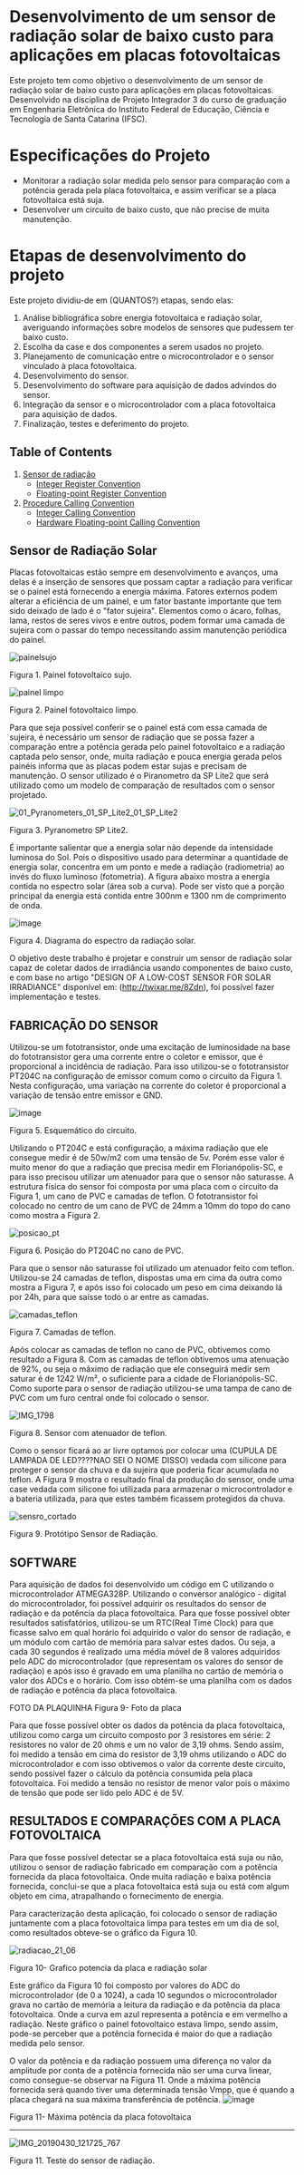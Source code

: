 # Desenvolvimento de um sensor de radiação solar de baixo custo para aplicações em placas fotovoltaicas

Este projeto tem como objetivo o desenvolvimento de um sensor de radiação solar de baixo custo para aplicações em placas fotovoltaicas. Desenvolvido na disciplina de Projeto Integrador 3 do curso de graduação em Engenharia Eletrônica do Instituto Federal de Educação, Ciência e Tecnologia de Santa Catarina (IFSC). 

# Especificações do Projeto

* Monitorar a radiação solar medida pelo sensor para comparação com a potência gerada pela placa fotovoltaica, e assim verificar se a placa fotovoltaica está suja.
* Desenvolver um circuito de baixo custo, que não precise de muita manutenção.

# Etapas de desenvolvimento do projeto 

Este projeto dividiu-de em (QUANTOS?) etapas, sendo elas:
1. Análise bibliográfica sobre energia fotovoltaica e radiação solar, averiguando informações sobre modelos de sensores que pudessem ter baixo custo.
2. Escolha da case e dos componentes a serem usados no projeto.
3. Planejamento de comunicação entre o microcontrolador e o sensor vinculado à placa fotovoltaica.
4. Desenvolvimento do sensor.
5. Desenvolvimento do software para aquisição de dados advindos do sensor.
6. Integração da sensor e o microcontrolador com a placa fotovoltaica para aquisição de dados.
7. Finalização, testes e deferimento do projeto.

## Table of Contents 
1. [Sensor de radiação](#register-convention)
	* [Integer Register Convention](#integer-register-convention)
	* [Floating-point Register Convention](#floating-point-register-convention)
2. [Procedure Calling Convention](#procedure-calling-convention)
	* [Integer Calling Convention](#integer-calling-convention)
	* [Hardware Floating-point Calling Convention](#hardware-floating-point-calling-convention)
  

 
 ## <a name=default-abis-and-c-type-sizes></a> Sensor de Radiação Solar 
Placas fotovoltaicas estão sempre em desenvolvimento e avanços, uma delas é a inserção de sensores que possam captar a radiação para verificar se o painel está fornecendo a energia máxima. Fatores externos podem alterar a eficiência de um painel, e um fator bastante importante que tem sido deixado de lado é o "fator sujeira". Elementos como o ácaro, folhas, lama, restos de seres vivos e entre outros, podem formar uma camada de sujeira com o passar do tempo necessitando assim manutenção periódica do painel.
	
![painelsujo](https://user-images.githubusercontent.com/38983849/56757448-a1304400-676a-11e9-8ecd-1c92633be9c4.jpg)

Figura 1. Painel fotovoltaico sujo.

![painel limpo](https://user-images.githubusercontent.com/38983849/56757777-6ed31680-676b-11e9-8d29-56324a788673.jpg)

Figura 2. Painel fotovoltaico limpo.
	
Para que seja possível conferir se o painel está com essa camada de sujeira, é necessário um sensor de radiação que se possa fazer a comparação entre a potência gerada pelo painel fotovoltaico e a radiação captada pelo sensor, onde, muita radiação e pouca energia gerada pelos painéis informa que as placas podem estar sujas e precisam de manutenção. O sensor utilizado é o Piranometro da SP Lite2 que será utilizado como um modelo de comparação de resultados com o sensor projetado.

![01_Pyranometers_01_SP_Lite2_01_SP_Lite2](https://user-images.githubusercontent.com/38983849/57800798-a0b31980-7728-11e9-8bb7-bd36bb760ba3.jpg)

Figura 3. Pyranometro SP Lite2.

É importante salientar que a energia solar não depende da intensidade luminosa do Sol. Pois o dispositivo usado para determinar
a quantidade de energia solar, concentra em um ponto e mede a radiação (radiometria) ao invés do fluxo luminoso (fotometria). A figura abaixo mostra a energia contida no espectro solar (área sob a curva). Pode ser visto que a porção principal da energia está contida entre 300nm e 1300 nm de comprimento de onda.

![image](https://user-images.githubusercontent.com/38983849/57805452-4c616700-7733-11e9-825e-3d7943a6d149.png)

Figura 4. Diagrama do espectro da radiação solar.

O objetivo deste trabalho é projetar e construir um sensor de radiação solar capaz de coletar dados de irradiância usando componentes de baixo custo, e com base no artigo "DESIGN OF A LOW-COST SENSOR FOR SOLAR IRRADIANCE" disponível em: (http://twixar.me/8Zdn), foi possível fazer implementação e testes.

## FABRICAÇÃO DO SENSOR 
Utilizou-se um fototransistor, onde uma excitação de luminosidade na base do fototransistor gera uma corrente entre o coletor e emissor, que é proporcional a incidência de radiação. 
Para isso utilizou-se o fototransistor PT204C na configuração de emissor comum como o circuito da  Figura 1. Nesta configuração, uma variação na corrente do coletor  é proporcional a variação de tensão entre emissor e GND. 


![image](https://user-images.githubusercontent.com/38983849/57804735-bed14780-7731-11e9-8178-5948820d149e.png)

Figura 5. Esquemático do circuito.

Utilizando o PT204C e está configuração, a  máxima radiação que ele consegue medir é de 50w/m2 com uma tensão de 5v. Porém esse valor é muito menor do que a radiação que precisa medir em Florianópolis-SC, e para isso precisou utilizar um atenuador para que o sensor não saturasse.
A estrutura física do sensor foi composta por uma placa com o circuito da Figura 1, um cano de PVC e camadas de teflon. O fototransistor foi colocado no centro de um cano de PVC de 24mm a 10mm do topo do cano como mostra a Figura 2.

![posicao_pt](https://user-images.githubusercontent.com/39311424/59780637-b4eeb700-9290-11e9-90df-bb775ca7bf03.png)

Figura 6. Posição do PT204C no cano de PVC.

Para que o sensor não saturasse foi utilizado um atenuador feito com teflon. Utilizou-se 24 camadas de teflon, dispostas uma em cima da outra como mostra a Figura 7, e após isso foi colocado um peso em cima deixando lá por 24h, para que saísse todo o ar entre as camadas. 

![camadas_teflon](https://user-images.githubusercontent.com/39311424/59785806-31d35e00-929c-11e9-9cad-18f3738e99cc.png)

Figura 7. Camadas de teflon.

Após colocar as camadas de teflon no cano de PVC, obtivemos como resultado a Figura 8. Com as camadas de teflon obtivemos uma atenuação de 92%, ou seja o máximo de radiação que ele conseguirá medir sem saturar é de 1242 W/m², o suficiente para a cidade de Florianópolis-SC.
Como suporte para o sensor de radiação utilizou-se uma tampa de cano de PVC com um furo central onde foi colocado o sensor.

![IMG_1798](https://user-images.githubusercontent.com/38983849/57803105-f50cc800-772d-11e9-8c53-bc7c3d565710.JPG)

Figura 8. Sensor com atenuador de teflon.


Como o sensor ficará ao ar livre optamos por colocar uma (CUPULA DE LAMPADA DE LED????NAO SEI O NOME DISSO) vedada com silicone para proteger o sensor da chuva e da sujeira que poderia ficar acumulada no teflon. 
 A Figura 9 mostra o resultado final da produção do sensor, onde uma case vedada com silicone foi utilizada para armazenar o microcontrolador e a bateria utilizada, para que estes também ficassem protegidos da chuva. 


![sensro_cortado](https://user-images.githubusercontent.com/39311424/60203386-e7655a80-9822-11e9-9db4-7921280c8a4a.jpg)

Figura 9. Protótipo Sensor de Radiação.





## SOFTWARE
Para aquisição de dados foi desenvolvido um código em C utilizando o microcontrolador ATMEGA328P. Utilizando o conversor analógico - digital do microcontrolador, foi possível adquirir os resultados do sensor de radiação e da potência da placa fotovoltaica. 
Para que fosse possível obter resultados satisfatórios, utilizou-se um RTC(Real Time Clock) para que ficasse salvo em qual horário foi adquirido o valor do sensor de radiação, e um módulo com cartão de memória para salvar estes dados. 
Ou seja, a cada 30 segundos é realizado uma média móvel de 8 valores adquiridos pelo ADC do microcontrolador (que representam os valores do sensor de radiação) e após isso é gravado em uma planilha no cartão de memória o valor dos ADCs e o horário. Com isso obtém-se uma planilha com os dados de radiação e potência da placa fotovoltaica. 

FOTO DA PLAQUINHA
Figura 9- Foto da placa

Para que fosse possível obter os dados da potência da placa fotovoltaica, utilizou como carga um circuito composto por 3 resistores em série: 2 resistores no valor de 20 ohms e um no valor de 3,19 ohms. Sendo assim, foi medido a tensão em cima do resistor de 3,19 ohms utilizando o ADC do microcontrolador e com isso obtivemos o valor da corrente deste circuito, sendo possível fazer o cálculo da potência consumida pela placa fotovoltaica. Foi medido a tensão no resistor de menor valor pois o máximo de tensão que pode ser lido pelo ADC é de 5V. 


## RESULTADOS E COMPARAÇÕES COM A PLACA FOTOVOLTAICA
Para que fosse possível detectar se a placa fotovoltaica está suja ou não, utilizou o sensor de radiação fabricado em comparação com a potência fornecida da placa fotovoltaica. Onde muita radiação e baixa potência fornecida, conclui-se que a placa fotovoltaica está suja ou está com algum objeto em cima, atrapalhando o fornecimento de energia.

Para caracterização desta aplicação, foi colocado o sensor de radiação juntamente com a placa fotovoltaica limpa para testes em um dia de sol, como resultados obteve-se o gráfico da Figura 10.

![radiacao_21_06](https://user-images.githubusercontent.com/39311424/60204266-d3225d00-9824-11e9-9630-c593283e9f5b.png)

Figura 10- Grafico potencia da placa e radiação solar

Este gráfico da Figura 10 foi composto por valores do ADC do microcontrolador (de 0 a 1024), a cada 10 segundos o microcontrolador grava no cartão de memória a leitura da radiação e da potência da placa fotovoltaica. Onde a curva em azul representa a potência e em vermelho a radiação. Neste gráfico o painel fotovoltaico estava limpo, sendo assim, pode-se perceber que a potência fornecida é maior do que a radiação medida pelo sensor. 

O valor da potência e da radiação possuem uma diferença no valor da amplitude por conta de a potência fornecida não ser uma curva linear, como consegue-se observar  na Figura 11. Onde a máxima potência fornecida será quando tiver uma determinada tensão Vmpp, que é quando a placa chegará na sua máxima transferência de potência.
![image](https://user-images.githubusercontent.com/39311424/60205146-d0c10280-9826-11e9-99fc-765aba98a8ee.png)

Figura 11- Máxima potência da placa fotovoltaica







--------------------------------------------
![IMG_20190430_121725_767](https://user-images.githubusercontent.com/38983849/57803650-49fd0e00-772f-11e9-8ed6-2437c388a44c.jpg)

Figura 11. Teste do sensor de radiação.

